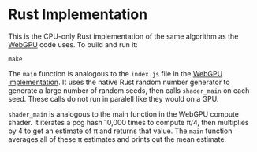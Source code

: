 # Rust Implementation

This is the CPU-only Rust implementation of the same algorithm as the [WebGPU](../webgpu/) code uses.  To build and run it:

```
make
```

The `main` function is analogous to the `index.js` file in the [WebGPU implementation](../webgpu/).  It uses the native Rust random number generator to generate a large number of random seeds, then calls `shader_main` on each seed.  These calls do not run in paralell like they would on a GPU.

`shader_main` is analogous to the main function in the WebGPU compute shader.  It iterates a pcg hash 10,000 times to compute π/4, then multiplies by 4 to get an estimate of π and returns that value.  The `main` function averages all of these π estimates and prints out the mean estimate.